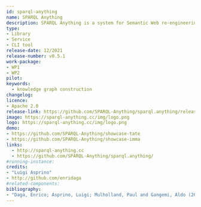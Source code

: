 ```yaml
---
id: sparql-anything
name: SPARQL Anything
description: SPARQL Anything is a system for Semantic Web re-engineering that allows to query non-RDF files as-if they are in RDF.
type: 
- Library
- Service
- CLI tool
release-date: 12/2021
release-number: v0.5.1
work-package: 
- WP1
- WP2
pilot:
keywords:
  - knowledge graph construction
changelog:
licence:
- Apache 2.0
release-link: https://github.com/SPARQL-Anything/sparql.anything/releases/tag/v0.3.1
image: https://sparql-anything.cc/img/logo.png
logo: https://sparql-anything.cc/img/logo.png
demo:
- https://github.com/SPARQL-Anything/showcase-tate
- https://github.com/SPARQL-Anything/showcase-imma
links: 
  - http://sparql-anything.cc
  - https://github.com/SPARQL-Anything/sparql.anything/
#running-instance:
credits: 
- "Luigi Asprino"
- http://github.com/enridaga
#related-components:  
bibliography: 
- "Daga, Enrico; Asprino, Luigi; Mulholland, Paul and Gangemi, Aldo (2021). Facade-X: An Opinionated Approach to SPARQL Anything. In: Alam, Mehwish; Groth, Paul; de Boer, Victor; Pellegrini, Tassilo and Pandit, Harshvardhan J. eds. Volume 53: Further with Knowledge Graphs, Volume 53. IOS Press, pp. 58–73. http://oro.open.ac.uk/78973/1/78973.pdf"
---
```

